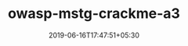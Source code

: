 ---
title: "owasp-mstg-crackme-a3"
date: 2019-06-16T17:47:51+05:30
type: "organisations"
org_name: "OWASP"
repo_desc: "The new home for Crackme LVL3. Soon more to come!"
repo_link: https://github.com/OWASP/owasp-mstg-crackme-a3


---